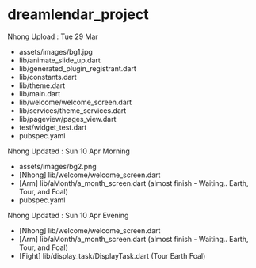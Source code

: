 # dreamlendar_project

Nhong Upload :   Tue 29 Mar
- assets/images/bg1.jpg
- lib/animate_slide_up.dart
- lib/generated_plugin_registrant.dart
- lib/constants.dart
- lib/theme.dart
- lib/main.dart
- lib/welcome/welcome_screen.dart
- lib/services/theme_services.dart
- lib/pageview/pages_view.dart
- test/widget_test.dart
- pubspec.yaml

Nhong Updated :   Sun 10 Apr Morning
- assets/images/bg2.png
- [Nhong] lib/welcome/welcome_screen.dart
- [Arm] lib/aMonth/a_month_screen.dart (almost finish - Waiting.. Earth, Tour, and Foal)
- pubspec.yaml

Nhong Updated :   Sun 10 Apr Evening
- [Nhong] lib/welcome/welcome_screen.dart
- [Arm] lib/aMonth/a_month_screen.dart (almost finish - Waiting.. Earth, Tour, and Foal)
- [Fight] lib/display_task/DisplayTask.dart (Tour Earth Foal)
